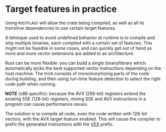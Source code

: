 # Target features in practice

Using `RUSTFLAGS` will allow the crate being compiled, as well as all its
transitive dependencies to use certain target features.

A tehnique used to avoid undefined behavior at runtime is to compile and
ship multiple binaries, each compiled with a certain set of features.
This might not be feasible in some cases, and can quickly get out of hand
as more and more vector extensions are added to an architecture.

Rust can be more flexible: you can build a single binary/library which automatically
picks the best supported vector instructions depending on the host machine.
The trick consists of monomorphizing parts of the code during building, and then
using run-time feature detection to select the right code path when running.

<!-- TODO
Explain how to create efficient functions that dispatch to different
implementations at run-time without issues (e.g. using `#[inline(always)]` for
the impls, wrapping in `#[target_feature]`, and the wrapping those in a function
that does run-time feature detection).
-->

**NOTE** (x86 specific): because the AVX (256-bit) registers extend the existing
SSE (128-bit) registers, mixing SSE and AVX instructions in a program can cause
performance issues.

The solution is to compile all code, even the code written with 128-bit vectors,
with the AVX target feature enabled. This will cause the compiler to prefix the
generated instructions with the [VEX] prefix.

[VEX]: https://en.wikipedia.org/wiki/VEX_prefix
